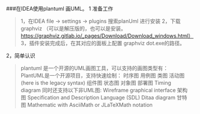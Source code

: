 ###在IDEA使用plantuml 画UML。
1 准备工作
> 1，在IDEA file -> settings -> plugins 搜索planUml 进行安装
  2，下载graphviz 
  （可以是解压版的，也可以是安装。https://graphviz.gitlab.io/_pages/Download/Download_windows.html）
  3，插件安装完成后，在其对应的面板上配置 graphviz dot.exe的路径。
  
  
2，简单认识
> plantuml 是一个开源的UML画图工具，可以支持的画图类型有：
PlantUML是一个开源项目，支持快速绘制： 
时序图
用例图
类图
活动图 (here is the legacy syntax)
组件图
状态图
对象图
部署图 
Timing diagram 
同时还支持以下非UML图:
Wireframe graphical interface
架构图
Specification and Description Language (SDL)
Ditaa diagram
甘特图 
Mathematic with AsciiMath or JLaTeXMath notation

